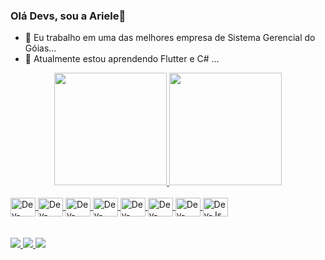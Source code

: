 ### Olá Devs, sou a Ariele👋


- 🔭 Eu trabalho em uma das melhores empresa de Sistema Gerencial do Góias...
- 🌱 Atualmente estou aprendendo Flutter e C# ...


<div align="center">
<a href="https://github.com/Arie0">
<img height="180em" src="https://github-readme-stats.vercel.app/api?username=Arie0&show_icons=true&theme=dracula&include_all_commits">
<img height="180em" src="https://github-readme-stats.vercel.app/api/top-langs/?username=Arie0&layout=compact&langs_count=7&theme=dra">
</div>
<div style="display: inline_block"><br>
    
<img align="center" alt="Dev-Java" height="30" width="40" src="https://cdn.jsdelivr.net/gh/devicons/devicon@latest/icons/dart/dart-plain-wordmark.svg" />
<img align="center" alt="Dev-Java" height="30" width="40"  src="https://cdn.jsdelivr.net/gh/devicons/devicon@latest/icons/java/java-original-wordmark.svg">
<img align="center" alt="Dev-Csharp" height="30" width="40" src="https://cdn.jsdelivr.net/gh/devicons/devicon@latest/icons/csharp/csharp-original.svg">
<img align="center" alt="Dev-HTML" height="30" width="40" src="https://cdn.jsdelivr.net/gh/devicons/devicon@latest/icons/html5/html5-original-wordmark.svg">
<img align="center" alt="Dev-CSS" height="30" width="40" src="https://cdn.jsdelivr.net/gh/devicons/devicon@latest/icons/css3/css3-plain-wordmark.svg">
<img align="center" alt="Dev-PHP" height="30" width="40" <img src="https://cdn.jsdelivr.net/gh/devicons/devicon@latest/icons/php/php-original.svg">
<img align="center" alt="Dev-Flutter" height="30" width="40" <img src="https://cdn.jsdelivr.net/gh/devicons/devicon@latest/icons/flutter/flutter-original.svg">
<img align="center" alt="Dev-Js" height="30" width="40"  src="https://cdn.jsdelivr.net/gh/devicons/devicon@latest/icons/javascript/javascript-original.svg">

</div>
    
<br/>
<br/>

<div>
<a href="https://www.instagram.com/ariele3.c/" target="_blank"><img src="https://img.shields.io/badge/-Instagram-%23E4405F?style=for-the-badge&log">
<a href = "mailto:ariegoodvibes05@gmail.com"><img src="https://img.shields.io/badge/-Gmail-%23333?style=for-the-badge&logo=gmail&logoCo">
<a href="https://www.linkedin.com/in/ariele-carla-silva/?originalSubdomain=br" target="_blank"><img src="https://img.shields.io/badge/-LinkedIn-%230077B5?style=for-the-badge&logo=">
</div>

